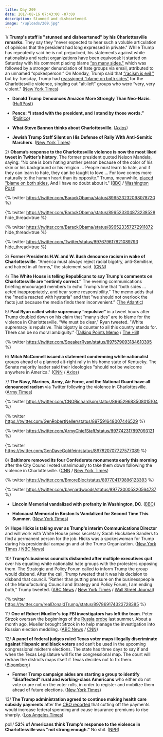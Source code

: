 ```yaml
---
title: Day 209
date: 2017-08-16 07:43:00 -07:00
description: Stunned and disheartened.
image: "/uploads/209.jpg"
---
```


1/ **Trump's staff is "stunned and disheartened" by his Charlottesville remarks**. They say they "never expected to hear such a voluble articulation of opinions that the president had long expressed in private." While Trump has repeatedly said he is not prejudiced, his statements against white nationalists and racist organizations have been equivocal: It started on Saturday with his comment placing blame [“on many sides,"](https://whatthefuckjusthappenedtoday.com/2017/08/14/day-207/#1-the-white-house-issued-a-statement) which was followed by a stronger denunciation of hate groups via email, attributed to an unnamed “spokesperson.” On Monday, Trump said that [“racism is evil,"](https://whatthefuckjusthappenedtoday.com/2017/08/14/day-207/#5-trump-finally-denounced-white-supr) but by Tuesday, Trump had [reassigned “blame on both sides”](https://whatthefuckjusthappenedtoday.com/2017/08/15/day-208/#2-trump-again-blamed-both-sides-for) for the Charlottesville violence, singling out "alt-left" groups who were “very, very violent." ([New York Times](https://www.nytimes.com/2017/08/15/us/politics/trump-charlottesville-white-nationalists.html))

* **Donald Trump Denounces Amazon More Strongly Than Neo-Nazis**. ([HuffPost](http://www.huffingtonpost.com/entry/donald-trump-neo-nazis_us_59942e47e4b04b193361e7d6))

* **Pence: “I stand with the president, and I stand by those words.”** ([Politico](http://www.politico.com/story/2017/08/16/mike-pence-supports-trump-charlottesville-241708))

* **What Steve Bannon thinks about Charlottesville**. ([Axios](https://www.axios.com/what-steve-bannon-thinks-about-charlottesville-2473751951.html))

* **Jewish Trump Staff Silent on His Defense of Rally With Anti-Semitic Marchers**. ([New York Times](https://www.nytimes.com/2017/08/16/us/politics/trump-jewish-neo-nazi-jared-kushner-ivanka.html?_r=0))

2/ **Obama’s response to the Charlottesville violence is now the most liked tweet in Twitter’s history**. The former president quoted Nelson Mandela, saying: “No one is born hating another person because of the color of his skin or his background or his religion … People must learn to hate, and if they can learn to hate, they can be taught to love … For love comes more naturally to the human heart than its opposite." Trump, meanwhile, [placed "blame on both sides.](https://whatthefuckjusthappenedtoday.com/2017/08/15/day-208/#2-trump-again-blamed-both-sides-for) And I have no doubt about it." ([BBC](http://www.bbc.com/news/technology-40945096) / [Washington Post](https://www.washingtonpost.com/news/the-fix/wp/2017/08/15/obamas-response-to-charlottesville-violence-is-one-of-the-most-popular-in-twitters-history/))

{% twitter https://twitter.com/BarackObama/status/896523232098078720 %}

{% twitter https://twitter.com/BarackObama/status/896523304873238528 hide_thread=true %}

{% twitter https://twitter.com/BarackObama/status/896523357272911872 hide_thread=true %}

{% twitter https://twitter.com/Twitter/status/897679617821089793 hide_thread=true %}

3/ **Former Presidents H.W. and W. Bush denounce racism in wake of Charlottesville**. "America must always reject racial bigotry, anti-Semitism, and hatred in all forms," the statement said. ([CNN](http://www.cnn.com/2017/08/16/politics/george-h-w-bush-george-w-bush-charlottesville-statement/index.html))

4/ **The White House is telling Republicans to say Trump's comments on Charlottesville are “entirely correct.”** The evening communications briefing encouraged members to echo Trump's line that “both sides … acted inappropriately, and bear some responsibility.” The memo adds that the "media reacted with hysteria" and that "we should not overlook the facts just because the media finds them inconvenient.” ([The Atlantic](https://www.theatlantic.com/politics/archive/2017/08/the-president-was-entirely-correct/537042/))

5/ **Paul Ryan called white supremacy “repulsive”** in a tweet hours after Trump doubled down on his claim that "many sides" are to blame for the violence in Charlottesville. “We must be clear," Ryan tweeted. "White supremacy is repulsive. This bigotry is counter to all this country stands for. There can be no moral ambiguity.” ([Talking Points Memo](http://talkingpointsmemo.com/livewire/paul-ryan-condemns-white-supremacy-after-trump-press-conference) / [The Hill](http://thehill.com/homenews/house/346701-ryan-white-supremacy-is-repulsive))

{% twitter https://twitter.com/SpeakerRyan/status/897579093184610305 %}

6/ **Mitch McConnell issued a statement condemning white nationalist** groups ahead of a planned alt-right rally in his home state of Kentucky. The Senate majority leader said their ideologies "should not be welcome anywhere in America." ([CNN](http://www.cnn.com/2017/08/16/politics/mitch-mcconnell-donald-trump-charlottesville-response/) / [Axios](https://www.axios.com/mcconnell-white-nationalist-views-should-not-be-welcome-in-u-s-2473675617.html))

7/ **The Navy, Marines, Army, Air Force, and the National Guard have all denounced racism** via Twitter following the violence in Charlottesville. ([Army Times](http://www.armytimes.com/news/your-military/2017/08/16/all-four-service-chiefs-denounce-racism-in-wake-of-charlottesville-rally/))

{% twitter https://twitter.com/CNORichardson/status/896529683508015104 %}

{% twitter https://twitter.com/GenRobertNeller/status/897591648007446529 %}

{% twitter https://twitter.com/ArmyChiefStaff/status/897742317897093121 %}

{% twitter https://twitter.com/GenDaveGoldfein/status/897820707727577089 %}

8/ **Baltimore removed its four Confederate monuments early this morning** after the City Council voted unanimously to take them down following the violence in Charlottesville. ([CNN](http://www.cnn.com/2017/08/16/us/baltimore-confederate-monuments-removal/index.html) / [New York Times](https://www.nytimes.com/2017/08/16/us/baltimore-confederate-statues.html))

{% twitter https://twitter.com/BmoreBloc/status/897704179896123393 %}

{% twitter https://twitter.com/baynardwoods/status/897730005320564737 %}

* **Lincoln Memorial vandalized with profanity in Washington, DC**. ([BBC](http://www.bbc.com/news/world-us-canada-40942428))

* **Holocaust Memorial in Boston Is Vandalized for Second Time This Summer**. ([New York Times](https://www.nytimes.com/2017/08/15/us/holocaust-memorial-boston.html))

9/ **Hope Hicks is taking over as Trump's interim Communications Director** and will work with White House press secretary Sarah Huckabee Sanders to find a permanent person for the job. Hicks was a spokeswoman for Trump during his presidential campaign and at the Trump Organization. ([New York Times](https://www.nytimes.com/2017/08/16/us/politics/hope-hicks-white-house-communications-director.html) / [NBC News](http://www.nbcnews.com/politics/politics-news/hope-hicks-tapped-be-trump-s-interim-communications-director-n793136))

10/ **Trump's business councils disbanded after multiple executives quit** over his equating white nationalist hate groups with the protesters opposing them. The Strategic and Policy Forum called to inform Trump the group would disband. After the call, Trump tweeted that it was his decision to disband that council. "Rather than putting pressure on the businesspeople of the Manufacturing Council and Strategy and Policy Forum, I am ending both," Trump tweeted. ([ABC News](http://abcnews.go.com/Politics/trump-announces-end-manufacturing-council-amid-resignations/story?id=49253229) / [New York Times](https://www.nytimes.com/2017/08/16/business/trumps-council-ceos.html) / [Wall Street Journal](http://www.wsj.com/articles/trump-business-advisory-council-to-disband-1502904005))

{% twitter https://twitter.com/realDonaldTrump/status/897869174323728385 %}

11/ **One of Robert Mueller's top FBI investigators has left the team**. Peter Strzok oversaw the beginnings of the <a href="{{ site.baseurl }}/trump-russia-investigation/">Russia probe</a> last summer. About a month ago, Mueller brought Strzok in to help manage the investigation into Russian election meddling. ([ABC News](http://abcnews.go.com/Politics/special-counsels-russia-probe-loses-top-fbi-investigator/story?id=49249486) / [CNN](http://www.cnn.com/2017/07/13/politics/peter-strzok-special-counsel-russia-fbi/index.html))

12/ **A panel of federal judges ruled Texas voter maps illegally discriminate against Hispanic and black voters** and can’t be used in the upcoming congressional midterm elections. The state has three days to say if and when the Texas Legislature will fix the congressional map. The court will redraw the districts maps itself if Texas decides not to fix them. ([Bloomberg](https://www.bloomberg.com/news/articles/2017-08-15/texas-voter-maps-blocked-as-racially-biased-by-federal-judges))

* **Former Trump campaign aides are starting a group to identify “disaffected” rural and working-class Americans** who either do not vote or are not on the voter rolls, in order to register and mobilize them ahead of future elections. ([New York Times](https://www.nytimes.com/2017/08/16/us/politics/voter-registration-rural-republican.html))

13/ **The Trump administration agreed to continue making health care subsidy payments** after the [CBO reported](https://whatthefuckjusthappenedtoday.com/2017/08/15/day-208/#9-trumps-threat-to-end-obamacare-ins) that cutting off the payments would increase federal spending and cause insurance premiums to rise sharply. ([Los Angeles Times](http://www.latimes.com/politics/la-na-pol-healthcare-payments-20170816-story.html))

poll/ **52% of Americans think Trump's response to the violence in Charlottesville was "not strong enough."** No shit. ([NPR](http://www.npr.org/2017/08/16/543957964/poll-majority-believe-trump-s-response-to-charlottesville-hasn-t-been-strong-eno))